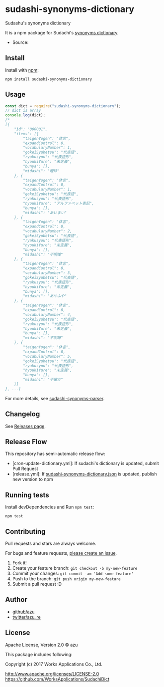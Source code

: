# sudashi-synonyms-dictionary

Sudashu's synonyms dictionary

It is a npm package for Sudachi's [synonyms dictionary](https://github.com/WorksApplications/SudachiDict/blob/develop/docs/synonyms.md)

- Source: 

## Install

Install with [npm](https://www.npmjs.com/):

    npm install sudashi-synonyms-dictionary

## Usage

```js 
const dict = require("sudashi-synonyms-dictionary");
// dict is array
console.log(dict);
/*
[{
    "id": "000001",
    "items": [{
        "taigenYogen": "体言",
        "expandControl": 0,
        "vocabularyNumber": 1,
        "gokeiSyubetsu": "代表語",
        "ryakusyou": "代表語形",
        "hyoukiYure": "未定義",
        "bunya": [],
        "midashi": "曖昧"
    }, {
        "taigenYogen": "体言",
        "expandControl": 0,
        "vocabularyNumber": 1,
        "gokeiSyubetsu": "代表語",
        "ryakusyou": "代表語形",
        "hyoukiYure": "アルファベット表記",
        "bunya": [],
        "midashi": "あいまい"
    }, {
        "taigenYogen": "体言",
        "expandControl": 0,
        "vocabularyNumber": 2,
        "gokeiSyubetsu": "代表語",
        "ryakusyou": "代表語形",
        "hyoukiYure": "未定義",
        "bunya": [],
        "midashi": "不明確"
    }, {
        "taigenYogen": "体言",
        "expandControl": 0,
        "vocabularyNumber": 3,
        "gokeiSyubetsu": "代表語",
        "ryakusyou": "代表語形",
        "hyoukiYure": "未定義",
        "bunya": [],
        "midashi": "あやふや"
    }, {
        "taigenYogen": "体言",
        "expandControl": 0,
        "vocabularyNumber": 4,
        "gokeiSyubetsu": "代表語",
        "ryakusyou": "代表語形",
        "hyoukiYure": "未定義",
        "bunya": [],
        "midashi": "不明瞭"
    }, {
        "taigenYogen": "体言",
        "expandControl": 0,
        "vocabularyNumber": 5,
        "gokeiSyubetsu": "代表語",
        "ryakusyou": "代表語形",
        "hyoukiYure": "未定義",
        "bunya": [],
        "midashi": "不確か"
    }]
}, ...]
```

For more details, see [sudashi-synonyms-parser](https://github.com/azu/sudashi-synonyms-parser).

## Changelog

See [Releases page](https://github.com/azu/sudashi-synonyms-dictionary/releases).

## Release Flow

This repository has semi-automatic release flow:

- [cron-update-dictionary.yml]: If sudachi's dictionary is updated, submit Pull Request
- [release.yml]: If [sudashi-synonyms-dictionary.json](sudashi-synonyms-dictionary.json) is updated, publish new version to npm

## Running tests

Install devDependencies and Run `npm test`:

    npm test

## Contributing

Pull requests and stars are always welcome.

For bugs and feature requests, [please create an issue](https://github.com/azu/sudashi-synonyms-dictionary/issues).

1. Fork it!
2. Create your feature branch: `git checkout -b my-new-feature`
3. Commit your changes: `git commit -am 'Add some feature'`
4. Push to the branch: `git push origin my-new-feature`
5. Submit a pull request :D

## Author

- [github/azu](https://github.com/azu)
- [twitter/azu_re](https://twitter.com/azu_re)

## License

Apache License, Version 2.0 © azu

This package includes following:

Copyright (c) 2017 Works Applications Co., Ltd.

   http://www.apache.org/licenses/LICENSE-2.0
   https://github.com/WorksApplications/SudachiDict
